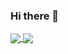 ### Hi there 👋

<a href="https://github-readme-stats.vercel.app/api/top-langs/?username=matthprost">
  <img align="center" src="https://github-readme-stats.vercel.app/api/top-langs/?username=matthprost&hide_border=true&layout=compact" />
</a>

<a href="https://github-readme-stats.vercel.app/api?username=matthprost&show_icons=true&theme=dark">
  <img align="center" src="https://github-readme-stats.vercel.app/api?username=matthprost&show_icons=true&theme=dark" />
</a>
